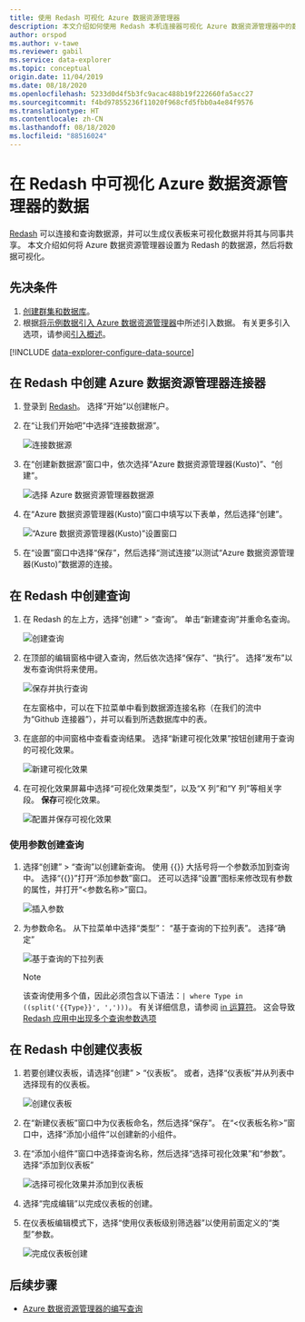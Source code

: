 ```yaml
---
title: 使用 Redash 可视化 Azure 数据资源管理器
description: 本文介绍如何使用 Redash 本机连接器可视化 Azure 数据资源管理器中的数据。
author: orspod
ms.author: v-tawe
ms.reviewer: gabil
ms.service: data-explorer
ms.topic: conceptual
origin.date: 11/04/2019
ms.date: 08/18/2020
ms.openlocfilehash: 5233d0d4f5b3fc9acac488b19f222660fa5acc27
ms.sourcegitcommit: f4bd97855236f11020f968cfd5fbb0a4e84f9576
ms.translationtype: HT
ms.contentlocale: zh-CN
ms.lasthandoff: 08/18/2020
ms.locfileid: "88516024"
---
```

# <a name="visualize-data-from-azure-data-explorer-in-redash"></a>在 Redash 中可视化 Azure 数据资源管理器的数据

[Redash](https://redash.io/) 可以连接和查询数据源，并可以生成仪表板来可视化数据并将其与同事共享。 本文介绍如何将 Azure 数据资源管理器设置为 Redash 的数据源，然后将数据可视化。

## <a name="prerequisites"></a>先决条件

1. [创建群集和数据库](create-cluster-database-portal.md)。
1. 根据[将示例数据引入 Azure 数据资源管理器](ingest-sample-data.md)中所述引入数据。 有关更多引入选项，请参阅[引入概述](ingest-data-overview.md)。

[!INCLUDE [data-explorer-configure-data-source](includes/data-explorer-configure-data-source.md)]

## <a name="create-azure-data-explorer-connector-in-redash"></a>在 Redash 中创建 Azure 数据资源管理器连接器 

1. 登录到 [Redash](https://redash.io/)。 选择“开始”以创建帐户。 
1. 在“让我们开始吧”中选择“连接数据源”。  

    ![连接数据源](media/redash/connect-data-source.png)

1. 在“创建新数据源”窗口中，依次选择“Azure 数据资源管理器(Kusto)”、“创建”。    

    ![选择 Azure 数据资源管理器数据源](media/redash/select-adx-data-source.png)

1. 在“Azure 数据资源管理器(Kusto)”窗口中填写以下表单，然后选择“创建”。  

    ![“Azure 数据资源管理器(Kusto)”设置窗口](media/redash/adx-settings-window.png)

1. 在“设置”窗口中选择“保存”，然后选择“测试连接”以测试“Azure 数据资源管理器(Kusto)”数据源的连接。    

## <a name="create-queries-in-redash"></a>在 Redash 中创建查询

1. 在 Redash 的左上方，选择“创建” > “查询”。   单击“新建查询”并重命名查询。 

    ![创建查询](media/redash/create-query.png)

1. 在顶部的编辑窗格中键入查询，然后依次选择“保存”、“执行”。   选择“发布”以发布查询供将来使用。 

    ![保存并执行查询](media/redash/save-and-execute-query.png)

    在左窗格中，可以在下拉菜单中看到数据源连接名称（在我们的流中为“Github 连接器”），并可以看到所选数据库中的表。  

1. 在底部的中间窗格中查看查询结果。 选择“新建可视化效果”按钮创建用于查询的可视化效果。 

    ![新建可视化效果](media/redash/new-visualization.png)

1. 在可视化效果屏幕中选择“可视化效果类型”，以及“X 列”和“Y 列”等相关字段。    **保存**可视化效果。

    ![配置并保存可视化效果](media/redash/configure-visualization.png)

### <a name="create-a-query-using-a-parameter"></a>使用参数创建查询

1. 选择“创建” > “查询”以创建新查询。   使用 {{}} 大括号将一个参数添加到查询中。 选择“{{}}”打开“添加参数”窗口。   还可以选择“设置”图标来修改现有参数的属性，并打开“<参数名称>”窗口。   

    ![插入参数](media/redash/insert-parameter.png)

1. 为参数命名。 从下拉菜单中选择“类型”：  “基于查询的下拉列表”。  选择“确定” 

    ![基于查询的下拉列表](media/redash/query-based-dropdown-list.png)

    > [!NOTE]
    > 该查询使用多个值，因此必须包含以下语法：`| where Type in ((split('{{Type}}', ',')))`。 有关详细信息，请参阅 [in 运算符](kusto/query/inoperator.md)。 这会导致 [Redash 应用中出现多个查询参数选项](https://redash.io/help/user-guide/querying/query-parameters#Serialized-Multi-Select-Query-Parametersredash.io)

## <a name="create-a-dashboard-in-redash"></a>在 Redash 中创建仪表板

1. 若要创建仪表板，请选择“创建” > “仪表板”。   或者，选择“仪表板”并从列表中选择现有的仪表板。 

    ![创建仪表板](media/redash/create-dashboard.png)

1. 在“新建仪表板”窗口中为仪表板命名，然后选择“保存”。   在“<仪表板名称>”窗口中，选择“添加小组件”以创建新的小组件。   

1. 在“添加小组件”窗口中选择查询名称，然后选择“选择可视化效果”和“参数”。    选择“添加到仪表板” 

   ![选择可视化效果并添加到仪表板](media/redash/add-widget-window.png)

1. 选择“完成编辑”以完成仪表板的创建。 

1.  在仪表板编辑模式下，选择“使用仪表板级别筛选器”以使用前面定义的“类型”参数。  

    ![完成仪表板创建](media/redash/complete-dashboard.png)

## <a name="next-steps"></a>后续步骤

* [Azure 数据资源管理器的编写查询](write-queries.md)


